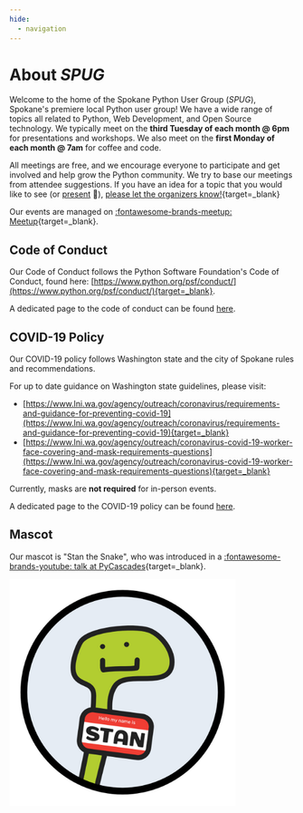 ```yaml
---
hide:
  - navigation
---
```


# About _SPUG_

Welcome to the home of the Spokane Python User Group (_SPUG_), Spokane's premiere local Python user group! We have a wide range of topics all related to Python, Web Development, and Open Source technology. We typically meet on the **third Tuesday of each month @ 6pm** for presentations and workshops. We also meet on the **first Monday of each month @ 7am** for coffee and code.

All meetings are free, and we encourage everyone to participate and get involved and help grow the Python community. We try to base our meetings from attendee suggestions. If you have an idea for a topic that you would like to see (or [present](speak.md) 📢), [please let the organizers know!](https://twitter.com/pythonspokane){target=_blank}

Our events are managed on [:fontawesome-brands-meetup: Meetup](https://www.meetup.com/Python-Spokane/){target=_blank}.

## Code of Conduct

Our Code of Conduct follows the Python Software Foundation's Code of Conduct, found here: [https://www.python.org/psf/conduct/](https://www.python.org/psf/conduct/){target=_blank}.

A dedicated page to the code of conduct can be found [here](code-of-conduct.md).

## COVID-19 Policy

Our COVID-19 policy follows Washington state and the city of Spokane rules and recommendations.

For up to date guidance on Washington state guidelines, please visit:

- [https://www.lni.wa.gov/agency/outreach/coronavirus/requirements-and-guidance-for-preventing-covid-19](https://www.lni.wa.gov/agency/outreach/coronavirus/requirements-and-guidance-for-preventing-covid-19){target=_blank}
- [https://www.lni.wa.gov/agency/outreach/coronavirus-covid-19-worker-face-covering-and-mask-requirements-questions](https://www.lni.wa.gov/agency/outreach/coronavirus-covid-19-worker-face-covering-and-mask-requirements-questions){target=_blank}

Currently, masks are **not required** for in-person events.

A dedicated page to the COVID-19 policy can be found [here](covid-policy.md).

## Mascot

Our mascot is "Stan the Snake", who was introduced in a [:fontawesome-brands-youtube: talk at PyCascades](https://youtu.be/ucXfGR2DTos){target=_blank}.

<img style="max-width: 400px; max-height: 400px;" src="/img/stan.jpg">
